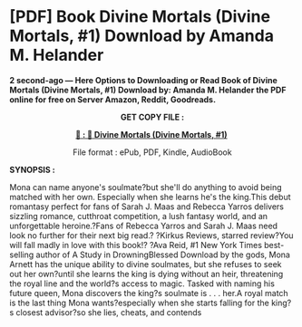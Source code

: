# [PDF] Book Divine Mortals (Divine Mortals, #1) Download by Amanda M. Helander

<p><strong>2 second-ago &mdash; Here Options to Downloading or Read Book of Divine Mortals (Divine Mortals, #1) Download by: Amanda M. Helander the PDF online for free on Server Amazon, Reddit, Goodreads.</strong></p>
<p style="text-align: center;"><strong>GET COPY FILE :</strong></p>
<p style="text-align: center;"><strong><a href="https://us.ebookarea.xyz/?book=108517052-divine-mortals" target="_blank" rel="noopener">📢 : 🔗 Divine Mortals (Divine Mortals, #1)</a>&nbsp;</strong></p>
<p style="text-align: center;">File format : ePub, PDF, Kindle, AudioBook</p>
<p><strong>SYNOPSIS :</strong></p>
<p>Mona can name anyone's soulmate?but she'll do anything to avoid being matched with her own. Especially when she learns he's the king.This debut romantasy perfect for fans of Sarah J. Maas and Rebecca Yarros delivers sizzling romance, cutthroat competition, a lush fantasy world, and an unforgettable heroine.?Fans of Rebecca Yarros and Sarah J. Maas need look no further for their next big read.? ?Kirkus Reviews, starred review?You will fall madly in love with this book!? ?Ava Reid, #1 New York Times best-selling author of A Study in DrowningBlessed Download by the gods, Mona Arnett has the unique ability to divine soulmates, but she refuses to seek out her own?until she learns the king is dying without an heir, threatening the royal line and the world?s access to magic. Tasked with naming his future queen, Mona discovers the king?s soulmate is . . . her.A royal match is the last thing Mona wants?especially when she starts falling for the king?s closest advisor?so she lies, cheats, and contends</p>
